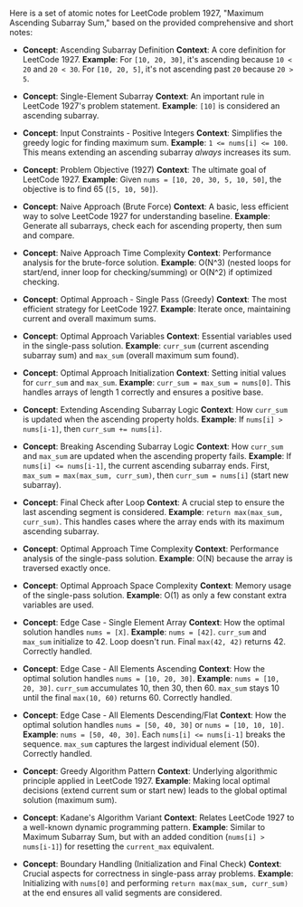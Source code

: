 Here is a set of atomic notes for LeetCode problem 1927, "Maximum Ascending Subarray Sum," based on the provided comprehensive and short notes:

-   **Concept**: Ascending Subarray Definition
    **Context**: A core definition for LeetCode 1927.
    **Example**: For `[10, 20, 30]`, it's ascending because `10 < 20` and `20 < 30`. For `[10, 20, 5]`, it's not ascending past `20` because `20 > 5`.

-   **Concept**: Single-Element Subarray
    **Context**: An important rule in LeetCode 1927's problem statement.
    **Example**: `[10]` is considered an ascending subarray.

-   **Concept**: Input Constraints - Positive Integers
    **Context**: Simplifies the greedy logic for finding maximum sum.
    **Example**: `1 <= nums[i] <= 100`. This means extending an ascending subarray *always* increases its sum.

-   **Concept**: Problem Objective (1927)
    **Context**: The ultimate goal of LeetCode 1927.
    **Example**: Given `nums = [10, 20, 30, 5, 10, 50]`, the objective is to find 65 (`[5, 10, 50]`).

-   **Concept**: Naive Approach (Brute Force)
    **Context**: A basic, less efficient way to solve LeetCode 1927 for understanding baseline.
    **Example**: Generate all subarrays, check each for ascending property, then sum and compare.

-   **Concept**: Naive Approach Time Complexity
    **Context**: Performance analysis for the brute-force solution.
    **Example**: O(N^3) (nested loops for start/end, inner loop for checking/summing) or O(N^2) if optimized checking.

-   **Concept**: Optimal Approach - Single Pass (Greedy)
    **Context**: The most efficient strategy for LeetCode 1927.
    **Example**: Iterate once, maintaining current and overall maximum sums.

-   **Concept**: Optimal Approach Variables
    **Context**: Essential variables used in the single-pass solution.
    **Example**: `curr_sum` (current ascending subarray sum) and `max_sum` (overall maximum sum found).

-   **Concept**: Optimal Approach Initialization
    **Context**: Setting initial values for `curr_sum` and `max_sum`.
    **Example**: `curr_sum = max_sum = nums[0]`. This handles arrays of length 1 correctly and ensures a positive base.

-   **Concept**: Extending Ascending Subarray Logic
    **Context**: How `curr_sum` is updated when the ascending property holds.
    **Example**: If `nums[i] > nums[i-1]`, then `curr_sum += nums[i]`.

-   **Concept**: Breaking Ascending Subarray Logic
    **Context**: How `curr_sum` and `max_sum` are updated when the ascending property fails.
    **Example**: If `nums[i] <= nums[i-1]`, the current ascending subarray ends. First, `max_sum = max(max_sum, curr_sum)`, then `curr_sum = nums[i]` (start new subarray).

-   **Concept**: Final Check after Loop
    **Context**: A crucial step to ensure the last ascending segment is considered.
    **Example**: `return max(max_sum, curr_sum)`. This handles cases where the array ends with its maximum ascending subarray.

-   **Concept**: Optimal Approach Time Complexity
    **Context**: Performance analysis of the single-pass solution.
    **Example**: O(N) because the array is traversed exactly once.

-   **Concept**: Optimal Approach Space Complexity
    **Context**: Memory usage of the single-pass solution.
    **Example**: O(1) as only a few constant extra variables are used.

-   **Concept**: Edge Case - Single Element Array
    **Context**: How the optimal solution handles `nums = [X]`.
    **Example**: `nums = [42]`. `curr_sum` and `max_sum` initialize to 42. Loop doesn't run. Final `max(42, 42)` returns 42. Correctly handled.

-   **Concept**: Edge Case - All Elements Ascending
    **Context**: How the optimal solution handles `nums = [10, 20, 30]`.
    **Example**: `nums = [10, 20, 30]`. `curr_sum` accumulates 10, then 30, then 60. `max_sum` stays 10 until the final `max(10, 60)` returns 60. Correctly handled.

-   **Concept**: Edge Case - All Elements Descending/Flat
    **Context**: How the optimal solution handles `nums = [50, 40, 30]` or `nums = [10, 10, 10]`.
    **Example**: `nums = [50, 40, 30]`. Each `nums[i] <= nums[i-1]` breaks the sequence. `max_sum` captures the largest individual element (50). Correctly handled.

-   **Concept**: Greedy Algorithm Pattern
    **Context**: Underlying algorithmic principle applied in LeetCode 1927.
    **Example**: Making local optimal decisions (extend current sum or start new) leads to the global optimal solution (maximum sum).

-   **Concept**: Kadane's Algorithm Variant
    **Context**: Relates LeetCode 1927 to a well-known dynamic programming pattern.
    **Example**: Similar to Maximum Subarray Sum, but with an added condition (`nums[i] > nums[i-1]`) for resetting the `current_max` equivalent.

-   **Concept**: Boundary Handling (Initialization and Final Check)
    **Context**: Crucial aspects for correctness in single-pass array problems.
    **Example**: Initializing with `nums[0]` and performing `return max(max_sum, curr_sum)` at the end ensures all valid segments are considered.